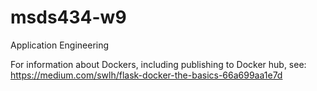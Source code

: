 # msds434-w9

Application Engineering

For information about Dockers, including publishing to Docker hub, see: https://medium.com/swlh/flask-docker-the-basics-66a699aa1e7d
